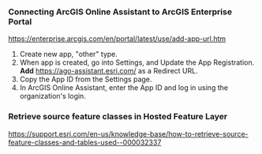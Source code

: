 ### Connecting ArcGIS Online Assistant to ArcGIS Enterprise Portal

https://enterprise.arcgis.com/en/portal/latest/use/add-app-url.htm

1. Create new app, "other" type. 
2. When app is created, go into Settings, and Update the App Registration. **Add** https://ago-assistant.esri.com/ as a Redirect URL.
3. Copy the App ID from the Settings page.
4. In ArcGIS Online Assistant, enter the App ID and log in using the organization's login.


### Retrieve source feature classes in Hosted Feature Layer
https://support.esri.com/en-us/knowledge-base/how-to-retrieve-source-feature-classes-and-tables-used--000032337
